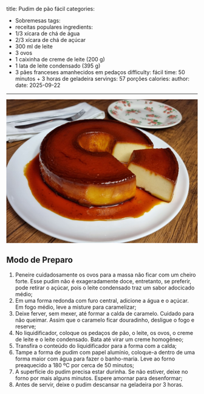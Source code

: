title: Pudim de pão fácil
categories:
  - Sobremesas
tags:
  - receitas populares
ingredients:
  - 1/3 xícara de chá de água
  - 2/3 xícara de chá de açúcar
  - 300 ml de leite
  - 3 ovos
  - 1 caixinha de creme de leite (200 g)
  - 1 lata de leite condensado (395 g)
  - 3 pães franceses amanhecidos em pedaços
difficulty: fácil
time: 50 minutos + 3 horas de geladeira
servings: 57 porções
calories:
author:
date: 2025-09-22
---
![Pudim de pão fácil](/images/pudim_de_p_o_f_cil.jpg)

## Modo de Preparo
1. Peneire cuidadosamente os ovos para a massa não ficar com um cheiro forte. Esse pudim não é exageradamente doce, entretanto, se preferir, pode retirar o açúcar, pois o leite condensado traz um sabor adocicado médio;
2. Em uma forma redonda com furo central, adicione a água e o açúcar. Em fogo médio, leve a misture para caramelizar;
3. Deixe ferver, sem mexer, até formar a calda de caramelo. Cuidado para não queimar. Assim que o caramelo ficar douradinho, desligue o fogo e reserve;
4. No liquidificador, coloque os pedaços de pão, o leite, os ovos, o creme de leite e o leite condensado. Bata até virar um creme homogêneo;
5. Transfira o conteúdo do liquidificador para a forma com a calda;
6. Tampe a forma de pudim com papel alumínio, coloque-a dentro de uma forma maior com água para fazer o banho-maria. Leve ao forno preaquecido a 180 ºC por cerca de 50 minutos;
7. A superfície do pudim precisa estar durinha. Se não estiver, deixe no forno por mais alguns minutos. Espere amornar para desenformar;
8. Antes de servir, deixe o pudim descansar na geladeira por 3 horas.